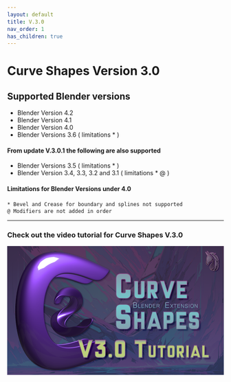 ```yaml
---
layout: default
title: V.3.0
nav_order: 1
has_children: true
---
```


# Curve Shapes Version 3.0

## Supported Blender versions
* Blender Version 4.2 
* Blender Version 4.1
* Blender Version 4.0
* Blender Versions 3.6 ( limitations * )

#### From update V.3.0.1 the following are also supported
* Blender Versions 3.5 ( limitations * )
* Blender Version 3.4, 3.3, 3.2 and 3.1 ( limitations * @ )


#### Limitations for Blender Versions under 4.0
```
* Bevel and Crease for boundary and splines not supported
@ Modifiers are not added in order
```


*** 

### Check out the video tutorial for Curve Shapes V.3.0

[<img src="../assets/Tutorial.V3.0.png" width="600" height="300"
/>](https://www.youtube.com/watch?v=zF7jGvS3Y3U)
